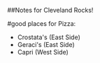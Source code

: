 ##Notes for Cleveland Rocks!


#good places for Pizza:
* Crostata's (East Side)
* Geraci's (East Side)
* Capri (West Side)
